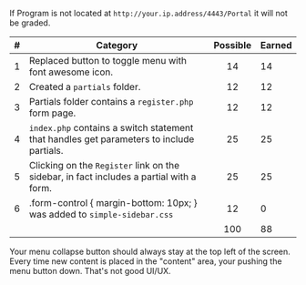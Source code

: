 If Program is not located at `http://your.ip.address/4443/Portal` it will not be graded. 

| # |  Category                                                                                              | Possible | Earned|
|---|--------------------------------------------------------------------------------------------------------|:--------:|:------|
| 1 | Replaced button to toggle menu with font awesome icon.                                                  |   14     |   14 |
| 2 | Created a `partials` folder.                                                                            |   12     |   12 |
| 3 | Partials folder contains a `register.php` form page.                                                    |   12     |   12 |
| 4 | `index.php` contains a switch statement that handles get parameters to include partials.                |   25     |   25 |
| 5 | Clicking on the `Register` link on the sidebar, in fact includes a partial with a form.                 |   25     |   25 |
| 6 | .form-control { margin-bottom: 10px; } was added to `simple-sidebar.css`                                |   12     |   0 |
|   |                                                                                                         |   100    |  88 |

Your menu collapse button should always stay at the top left of the screen. Every time new content is placed in the "content" area, your pushing the menu button down. That's not good UI/UX.
